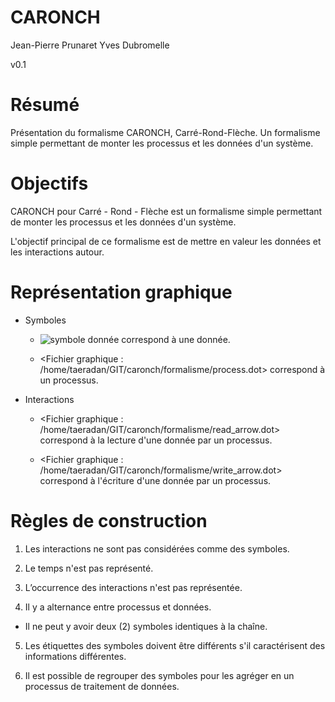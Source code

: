 # CARONCH

Jean-Pierre Prunaret  Yves Dubromelle


v0.1

# Résumé

Présentation du formalisme CARONCH, Carré-Rond-Flèche.
Un formalisme simple permettant de monter les processus et les données d'un système.

# Objectifs

CARONCH pour Carré - Rond - Flèche est un formalisme simple permettant de monter les processus et les données d'un système.

L'objectif principal de ce formalisme est de mettre en valeur les données et les interactions autour.

# Représentation graphique

* Symboles

  * ![symbole donnée](https://raw.githubusercontent.com/Taeradan/Caronch/master/images/data.png) correspond à une donnée.

  * <Fichier graphique : /home/taeradan/GIT/caronch/formalisme/process.dot>
     correspond à un processus.

* Interactions

  * <Fichier graphique : /home/taeradan/GIT/caronch/formalisme/read_arrow.dot>
     correspond à la lecture d'une donnée par un processus.

  * <Fichier graphique : /home/taeradan/GIT/caronch/formalisme/write_arrow.dot>
    correspond à l'écriture d'une donnée par un processus.

# Règles de construction

1. Les interactions ne sont pas considérées comme des symboles.

2. Le temps n'est pas représenté.

3. L’occurrence des interactions n'est pas représentée.

4. Il y a alternance entre processus et données.

  * Il ne peut y avoir deux (2) symboles identiques à la chaîne.

5. Les étiquettes des symboles doivent être différents s'il 
  caractérisent des informations différentes.

6. Il est possible de regrouper des symboles pour les agréger en 
  un processus de traitement de données.

